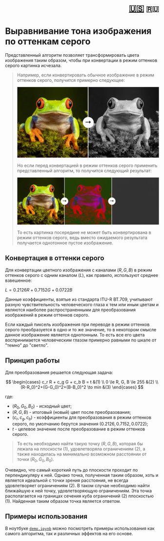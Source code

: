 <h1 align="right">
<a href="../EN/info.md">🇺🇸</a>
<code>🇷🇺</code> 
</h1>

# Выравнивание тона изображения по оттенкам серого

Представленный алгоритм позволяет трансформировать цвета изображения таким образом, чтобы при конвертации в режим оттенков серого картинка исчезала.

> Например, если конвертировать обычное изображение в режим оттенков серого, получится примерно следующее:
> 
> ![grayscale](../assets/grayscale.jpg)
>
> Но если перед конвертацией в режим оттенков серого применить представленный алгоритм, то получится следующий результат:
> 
> ![example](../assets/example.jpg)
> 
> То есть картинка посередине не может быть конвертирована в режим оттенков серого, ведь вместо ожидаемого результата получается однотонное пустое изображение.

## Конвертация в оттенки серого

Для конвертации цветного изображения с каналами $(R, G, B)$ в режим оттенков серого с одним каналом $(L)$, как правило, используют среднее взвешенное:

$L=0.2126R + 0.7152G + 0.0722B$

Данные коэффициенты, взятые из стандарта ITU-R BT.709, учитывают разную чувствительность человеческого глаза к тем или иным цветам и являются наиболее распространенными для преобразования изображений в режим оттенков серого.

Если каждый пиксель изображения при переводе в режим оттенков серого преобразуется в одно и то же значение, то в некотором смысле данное изображение является однотонным. То есть все его цвета воспринимается человеческим глазом примерно равными по шкале от "темно" до "светло".

## Принцип работы
Для преобразования решается следующая задача:

$$
\begin{cases}
c_r R + c_g G + c_b B = t &(1)
\\
0 \le R, G, B \le 255 &(2)
\\
(R-R_0)^2+(G-G_0)^2+(B-B_0)^2 \to min &(3)
\end{cases}
$$

где:
- $(R_0, G_0, B_0)$ - исходный цвет;
- $(R, G, B)$ - итоговый (новый) цвет после преобразования;
- $(c_r, c_g, c_b)$ - коэффициенты для преобразования в режим оттенков серого, по умолчанию берутся значения $(0.2126, 0.7152, 0.0722)$;
- $t$ - целевое значение после преобразование в режим оттенков серого.

> То есть необходимо найти такую точку $(R, G, B)$, которая бы лежала на плоскости $(1)$, удовлетворяла ограничениям $(2)$, а также находилась на минимально возможном расстоянии от точки $(R_0, G_0, B_0)$.

Очевидно, что самый короткий путь до плоскости проходит по перпендикуляру к ней. Однако точка, полученная таким образом, хоть и является идеальной с точки зрения расстояния, не всегда удовлетворяет ограничениям $(2)$. В таком случае необходимо найти ближайшую к ней точку, удовлетворяющую ограничениям. Эта точка располагается на границах сечения куба ограничений $(2)$ плоскостью $(1)$. Найденная таким образом точка является ответом.

## Примеры использования
В ноутбуке [`demo.ipynb`](demo.ipynb) можно посмотреть примеры использования как самого алгоритма, так и различных эффектов на его основе.